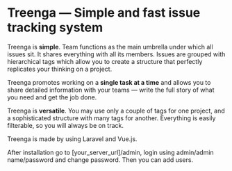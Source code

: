 # Treenga — Simple and fast issue tracking system

Treenga is  **simple**. Team functions as the main umbrella under which all issues sit. It shares everything with all its members. Issues are grouped with hierarchical tags which allow you to create a structure that perfectly replicates your thinking on a project.  

Treenga promotes working on a  **single task at a time**  and allows you to share detailed information with your teams — write the full story of what you need and get the job done.  

Treenga is  **versatile**. You may use only a couple of tags for one project, and a sophisticated structure with many tags for another. Everything is easily filterable, so you will always be on track.

Treenga is made by using Laravel and Vue.js.

After installation go to [your_server_url]/admin, login using admin/admin name/password and change password. Then you can add users.
